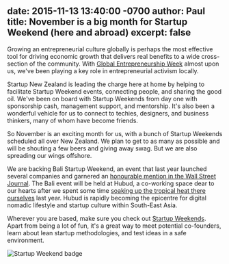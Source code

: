 date: 2015-11-13 13:40:00 -0700
author: Paul
title: November is a big month for Startup Weekend (here and abroad)
excerpt: false
----

Growing an entrepreneurial culture globally is perhaps the most effective tool for driving economic growth that delivers real benefits to a wide cross-section of the community. With [Global Entrepreneurship Week](http://wearegen.co/gew/host-countries-prepare-global-entrepreneurship-week) almost upon us, we've been playing a key role in entrepreneurial activism locally.

Startup New Zealand is leading the charge here at home by helping to facilitate Startup Weekend events, connecting people, and sharing the good oil. We've been on board with Startup Weekends from day one with sponsorship cash, management support, and mentorship. It's also been a wonderful vehicle for us to connect to techies, designers, and business thinkers, many of whom have become friends.

So November is an exciting month for us, with a bunch of Startup Weekends scheduled all over New Zealand. We plan to get to as many as possible and will be shouting a few beers and giving away swag. But we are also spreading our wings offshore. 

We are backing Bali Startup Weekend, an event that last year launched several companies and garnered an [honourable mention in the Wall Street Journal](http://blogs.wsj.com/indonesiarealtime/2014/11/17/5-startup-ideas-born-in-bali-in-one-weekend/). The Bali event will be held at Hubud, a co-working space dear to our hearts after we spent some time [soaking up the tropical heat there ourselves](https://iwantmyname.com/blog/2014/11/bali-trip.html) last year. Hubud is rapidly becoming the epicentre for digital nomadic lifestyle and startup culture within South-East Asia.

Wherever you are based, make sure you check out [Startup Weekends](https://startupweekend.org). Apart from being a lot of fun, it's a great way to meet potential co-founders, learn about lean startup methodologies, and test ideas in a safe environment. 

<img alt="Startup Weekend badge" src="/new/images/blog/2015-11-13-badge-sponsor.jpg" style="margin: 0 auto; display: block;">
